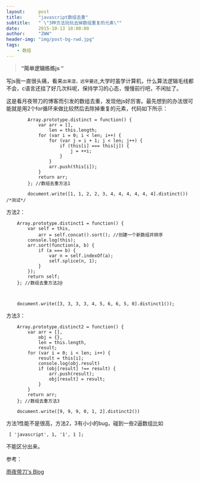 ```yaml
---
layout:     post
title:      "javascript数组去重"
subtitle:   " \"3种方法玩玩去掉数组重复的元素\""
date:       2015-10-13 18:00:00
author:     "ZWW"
header-img: "img/post-bg-rwd.jpg"
tags:
    - 数组
---
```


> **“简单逻辑练练js ”**
> 

写js我一直很头痛，看来`出来混，迟早要还`,大学时虽学计算机，什么算法逻辑毛线都不会，c语言还挂了好几次科呢，保持学习的心态，慢慢前行吧，不闲扯了。

这是看月夜带刀的博客而引发的数组去重，发现他js好厉害。最先想到的办法很可能就是用2个for循环来做比较然后去除掉重复的元素，代码如下所示：

``` 
        Array.prototype.distinct = function() {
            var arr = [],
                len = this.length;
            for (var i = 0; i < len; i++) {
                for (var j = i + 1; j < len; j++) {
                    if (this[i] === this[j]) {
                        j = ++i;
                    }
                }
                arr.push(this[i]);
            }
            return arr;
        }; //数组去重方法1

        document.write([1, 1, 2, 2, 3, 4, 4, 4, 4, 4, 4].distinct()) /*测试*/
```

方法2：

        Array.prototype.distinct1 = function() {
            var self = this,
                arr = self.concat().sort(); //创建一个新数组并排序
            console.log(this);
            arr.sort(function(a, b) {
                if (a === b) {
                    var n = self.indexOf(a);
                    self.splice(n, 1);
                }
            });
            return self;
        }; //数组去重方法2@



        document.write([3, 3, 3, 3, 4, 5, 6, 6, 5, 0].distinct1());
        
        
方法3：

        Array.prototype.distinct2 = function() {
            var arr = [],
                obj = {},
                len = this.length,
                result;
            for (var i = 0; i < len; i++) {
                result = this[i];
                console.log(obj.result)
                if (obj[result] !== result) {
                    arr.push(result);
                    obj[result] = result;
                }
            }
            return arr;
        }; //数组去重方法3

        document.write([9, 9, 9, 0, 1, 2].distinct2())
        
        
        
方法1性能不是很高，方法2，3有小小的bug，碰到一些2逼数组比如

     [ 'javascript', 1, '1', 1 ];
 不能区分出来。
 


参考：

[雨夜带刀's Blog](http://stylechen.com/array-distinct.html)

 


